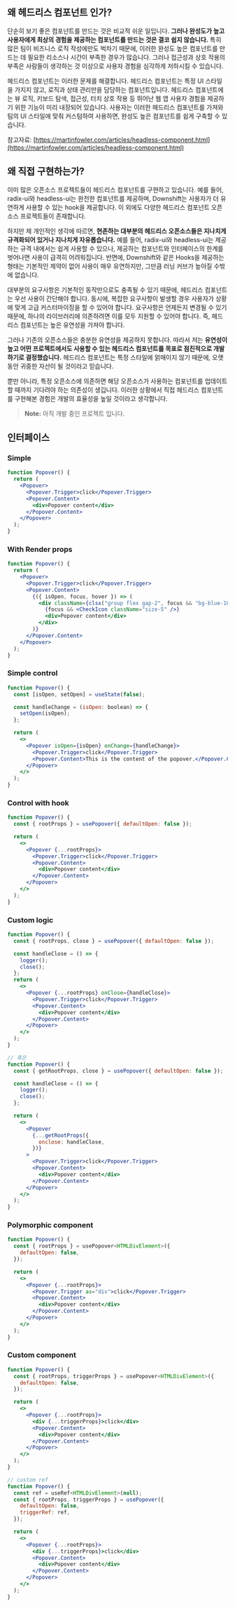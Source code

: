 ## 왜 헤드리스 컴포넌트 인가?

단순히 보기 좋은 컴포넌트를 만드는 것은 비교적 쉬운 일입니다. **그러나 완성도가 높고 사용자에게 최상의 경험을 제공하는 컴포넌트를 만드는 것은 결코 쉽지 않습니다.** 특히 많은 팀이 비즈니스 로직 작성에만도 벅차기 때문에, 이러한 완성도 높은 컴포넌트를 만드는 데 필요한 리소스나 시간이 부족한 경우가 많습니다. 그러나 접근성과 상호 작용의 부족은 사람들이 생각하는 것 이상으로 사용자 경험을 심각하게 저하시킬 수 있습니다.

헤드리스 컴포넌트는 이러한 문제를 해결합니다. 헤드리스 컴포넌트는 특정 UI 스타일을 가지지 않고, 로직과 상태 관리만을 담당하는 컴포넌트입니다. 헤드리스 컴포넌트에는 뷰 로직, 키보드 탐색, 접근성, 터치 상호 작용 등 뛰어난 웹 앱 사용자 경험을 제공하기 위한 기능이 미리 내장되어 있습니다. 사용자는 이러한 헤드리스 컴포넌트를 가져와 팀의 UI 스타일에 맞춰 커스텀하여 사용하면, 완성도 높은 컴포넌트를 쉽게 구축할 수 있습니다.

참고자료: [https://martinfowler.com/articles/headless-component.html](https://martinfowler.com/articles/headless-component.html)

## 왜 직접 구현하는가?

이미 많은 오픈소스 프로젝트들이 헤드리스 컴포넌트를 구현하고 있습니다. 예를 들어, radix-ui와 headless-ui는 완전한 컴포넌트를 제공하며, Downshift는 사용자가 더 유연하게 사용할 수 있는 hook을 제공합니다. 이 외에도 다양한 헤드리스 컴포넌트 오픈소스 프로젝트들이 존재합니다. 

하지만 제 개인적인 생각에 따르면, **현존하는 대부분의 헤드리스 오픈소스들은 지나치게 규격화되어 있거나 지나치게 자유롭습니다.** 예를 들어, radix-ui와 headless-ui는 제공하는 규격 내에서는 쉽게 사용할 수 있으나, 제공하는 컴포넌트와 인터페이스의 한계를 벗어나면 사용이 급격히 어려워집니다. 반면에, Downshift와 같은 Hooks을 제공하는 형태는 기본적인 제약이 없어 사용이 매우 유연하지만, 그만큼 러닝 커브가 높아질 수밖에 없습니다.

대부분의 요구사항은 기본적인 동작만으로도 충족될 수 있기 때문에, 헤드리스 컴포넌트는 우선 사용이 간단해야 합니다. 동시에, 복잡한 요구사항이 발생할 경우 사용자가 상황에 맞게 고급 커스터마이징을 할 수 있어야 합니다. 요구사항은 언제든지 변경될 수 있기 때문에, 하나의 라이브러리에 의존하려면 이를 모두 지원할 수 있어야 합니다. 즉, 헤드리스 컴포넌트는 높은 유연성을 가져야 합니다. 

그러나 기존의 오픈소스들은 충분한 유연성을 제공하지 못합니다. 따라서 저는 **유연성이 높고 어떤 프로젝트에서도 사용할 수 있는 헤드리스 컴포넌트를 목표로 점진적으로 개발하기로 결정했습니다.** 헤드리스 컴포넌트는 특정 스타일에 얽매이지 않기 때문에, 오랫동안 귀중한 자산이 될 것이라고 믿습니다.

뿐만 아니라, 특정 오픈소스에 의존하면 해당 오픈소스가 사용하는 컴포넌트를 업데이트할 때까지 기다려야 하는 의존성이 생깁니다. 이러한 상황에서 직접 헤드리스 컴포넌트를 구현해본 경험은 개발의 효율성을 높일 것이라고 생각합니다.

> **Note:** 아직 개발 중인 프로젝트 입니다.


## 인터페이스

### Simple

```jsx
function Popover() {
  return (
    <Popover>
      <Popover.Trigger>click</Popover.Trigger>
      <Popover.Content>
        <div>Popover content</div>
      </Popover.Content>
    </Popover>
  );
}
```

### With Render props

```jsx
function Popover() {
  return (
    <Popover>
      <Popover.Trigger>click</Popover.Trigger>
      <Popover.Content>
        {({ isOpen, focus, hover }) => (
          <div className={clsx("group flex gap-2", focus && "bg-blue-100")}>
            {focus && <CheckIcon className="size-5" />}
            <div>Popover content</div>
          </div>
        )}
      </Popover.Content>
    </Popover>
  );
}
```

### Simple control

```jsx
function Popover() {
  const [isOpen, setOpen] = useState(false);

  const handleChange = (isOpen: boolean) => {
    setOpen(isOpen);
  };

  return (
    <>
      <Popover isOpen={isOpen} onChange={handleChange}>
        <Popover.Trigger>click</Popover.Trigger>
        <Popover.Content>This is the content of the popover.</Popover.Content>
      </Popover>
    </>
  );
}
```

### Control with hook

```jsx
function Popover() {
  const { rootProps } = usePopover({ defaultOpen: false });

  return (
    <>
      <Popover {...rootProps}>
        <Popover.Trigger>click</Popover.Trigger>
        <Popover.Content>
          <div>Popover content</div>
        </Popover.Content>
      </Popover>
    </>
  );
}
```

### Custom logic

```jsx
function Popover() {
  const { rootProps, close } = usePopover({ defaultOpen: false });

  const handleClose = () => {
    logger();
    close();
  };
  return (
    <>
      <Popover {...rootProps} onClose={handleClose}>
        <Popover.Trigger>click</Popover.Trigger>
        <Popover.Content>
          <div>Popover content</div>
        </Popover.Content>
      </Popover>
    </>
  );
}

// 혹은
function Popover() {
  const { getRootProps, close } = usePopover({ defaultOpen: false });

  const handleClose = () => {
    logger();
    close();
  };

  return (
    <>
      <Popover
        {...getRootProps({
          onclose: handleClose,
        })}
      >
        <Popover.Trigger>click</Popover.Trigger>
        <Popover.Content>
          <div>Popover content</div>
        </Popover.Content>
      </Popover>
    </>
  );
}
```
### Polymorphic component

```jsx
function Popover() {
  const { rootProps } = usePopover<HTMLDivElement>({
    defaultOpen: false,
  });

  return (
    <>
      <Popover {...rootProps}>
        <Popover.Trigger as="div">click</Popover.Trigger>
        <Popover.Content>
          <div>Popover content</div>
        </Popover.Content>
      </Popover>
    </>
  );
}

```

### Custom component

```jsx
function Popover() {
  const { rootProps, triggerProps } = usePopover<HTMLDivElement>({
    defaultOpen: false,
  });

  return (
    <>
      <Popover {...rootProps}>
        <div {...triggerProps}>click</div>
        <Popover.Content>
          <div>Popover content</div>
        </Popover.Content>
      </Popover>
    </>
  );
}

// custom ref
function Popover() {
  const ref = useRef<HTMLDivElement>(null);
  const { rootProps, triggerProps } = usePopover({
    defaultOpen: false,
    triggerRef: ref,
  });

  return (
    <>
      <Popover {...rootProps}>
        <div {...triggerProps}>click</div>
        <Popover.Content>
          <div>Popover content</div>
        </Popover.Content>
      </Popover>
    </>
  );
}
```

